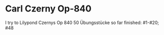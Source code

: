 # Carl Czerny Op-840
I try to Lilypond Czernys Op 840
50 Übungsstücke 
so far finished: #1-#20; #48
